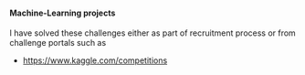 #### Machine-Learning projects 

I have solved these challenges either as part of recruitment process or from challenge portals such as 

- https://www.kaggle.com/competitions
